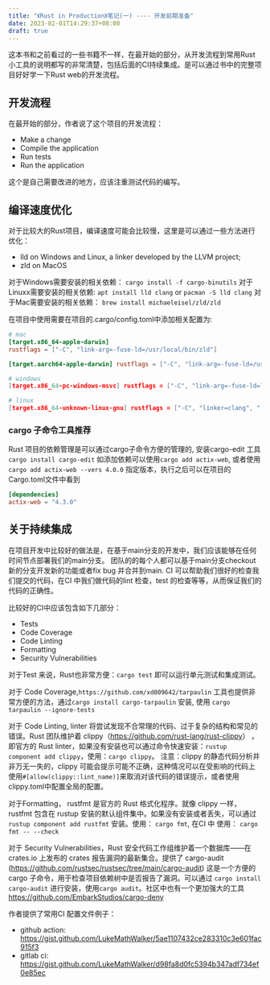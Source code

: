 ```yaml
---
title: "《Rust in Production》笔记(一) ---- 开发前期准备"
date: 2023-02-01T14:29:37+08:00
draft: true
---
```


这本书和之前看过的一些书籍不一样，在最开始的部分，从开发流程到常用Rust小工具的说明都写的非常清楚，包括后面的CI持续集成。是可以通过书中的完整项目好好学一下Rust web的开发流程。

## 开发流程

在最开始的部分，作者说了这个项目的开发流程：

- Make a change
- Compile the application
- Run tests
- Run the application

这个是自己需要改进的地方，应该注重测试代码的编写。

## 编译速度优化

对于比较大的Rust项目，编译速度可能会比较慢，这里是可以通过一些方法进行优化：

- lld on Windows and Linux, a linker developed by the LLVM project;
- zld on MacOS

对于Windows需要安装的相关依赖：
`cargo install -f cargo-binutils`
对于Linuxx需要安装的相关依赖:
`apt install lld clang` or `pacman -S lld clang`
对于Mac需要安装的相关依赖：
`brew install michaeleisel/zld/zld`

在项目中使用需要在项目的.cargo/config.toml中添加相关配置为:

```toml
# mac
[target.x86_64-apple-darwin]
rustflags = ["-C", "link-arg=-fuse-ld=/usr/local/bin/zld"]

[target.aarch64-apple-darwin] rustflags = ["-C", "link-arg=-fuse-ld=/usr/local/bin/zld"

# windows
[target.x86_64-pc-windows-msvc] rustflags = ["-C", "link-arg=-fuse-ld=lld"] [target.x86_64-pc-windows-gnu] rustflags = ["-C", "link-arg=-fuse-ld=lld"]

# linux
[target.x86_64-unknown-linux-gnu] rustflags = ["-C", "linker=clang", "-C", "link-arg=-fuse-ld=lld"]

```

### cargo 子命令工具推荐

Rust 项目的依赖管理是可以通过cargo子命令方便的管理的, 安装cargo-edit 工具`cargo install cargo-edit`
如添加依赖可以使用`cargo add actix-web`, 或者使用 `cargo add actix-web --vers 4.0.0` 指定版本，执行之后可以在项目的Cargo.toml文件中看到

```toml
[dependencies]
actix-web = "4.3.0"
```

## 关于持续集成

在项目开发中比较好的做法是，在基于main分支的开发中，我们应该能够在任何时间节点部署我们的main分支。
团队的的每个人都可以基于main分支checkout新的分支开发新的功能或者fix bug 并合并到main.
CI 可以帮助我们很好的检查我们提交的代码，在CI 中我们做代码的lint 检查，test 的检查等等，从而保证我们的代码的正确性。

比较好的CI中应该包含如下几部分：

- Tests
- Code Coverage
- Code Linting
- Formatting
- Security Vulnerabilities

对于Test 来说，Rust也非常方便：`cargo test` 即可以运行单元测试和集成测试。

对于 Code Coverage,`https://github.com/xd009642/tarpaulin` 工具也提供非常方便的方法，通过`cargo install cargo-tarpaulin` 安装, 使用 `cargo tarpaulin --ignore-tests`

对于 Code Linting, linter 将尝试发现不合常理的代码、过于复杂的结构和常见的错误。Rust 团队维护着 clippy（<https://github.com/rust-lang/rust-clippy>） ，即官方的 Rust linter，如果没有安装也可以通过命令快速安装：`rustup component add clippy`，使用：`cargo clippy`。
注意：clippy 的静态代码分析并非万无一失的，clippy 可能会提示可能不正确，这种情况可以在受影响的代码上使用`#[allow(clippy::lint_name)]`来取消对该代码的错误提示，或者使用clippy.toml中配置全局的配置。

对于Formatting， rustfmt 是官方的 Rust 格式化程序。就像 clippy 一样，rustfmt 包含在 rustup 安装的默认组件集中。如果没有安装或者丢失，可以通过 `rustup component add rustfmt` 安装。使用： `cargo fmt`, 在CI 中 使用： `cargo fmt -- --check`

对于 Security Vulnerabilities，Rust 安全代码工作组维护着一个数据库——在 crates.io 上发布的 crates 报告漏洞的最新集合。提供了 cargo-audit (<https://github.com/rustsec/rustsec/tree/main/cargo-audit>) 这是一个方便的 cargo 子命令，用于检查项目依赖树中是否报告了漏洞。可以通过 `cargo install cargo-audit` 进行安装，使用`cargo audit`。社区中也有一个更加强大的工具<https://github.com/EmbarkStudios/cargo-deny>

作者提供了常用CI 配置文件例子：

- github action: <https://gist.github.com/LukeMathWalker/5ae1107432ce283310c3e601fac915f3>
- gitlab ci: <https://gist.github.com/LukeMathWalker/d98fa8d0fc5394b347adf734ef0e85ec>
